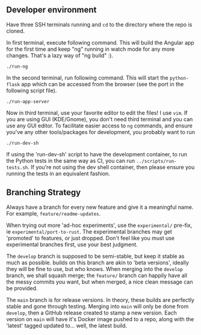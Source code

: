 ## Developer environment

Have three SSH terminals running and `cd` to the directory where the repo is cloned.

In first terminal, execute following command.
This will build the Angular app for the first time and keep "ng" running in watch mode for any more changes.
That's a lazy way of "ng build" :).
```
./run-ng
```

In the second terminal, run following command.
This will start the `python-flask` app which can be accessed from the browser (see the port in the following script file).
```
./run-app-server
```

Now in third terminal, use your favorite editor to edit the files!
I use `vim`.
If you are using GUI (KDE/Gnome), you don't need third terminal and you can use any GUI editor.
To facilitate easier access to `ng` commands, and ensure you've any other tools/packages for development, you probably want to run
```
./run-dev-sh
```

If using the 'run-dev-sh' script to have the development container, to run the Python tests in the same way as CI, you can run `../scripts/run-tests.sh`.
If you're not using the dev shell container, then please ensure you running the tests in an equivalent fashion.

## Branching Strategy

Always have a branch for every new feature and give it a meaningful name.
For example, `feature/readme-updates`.

When trying out more 'ad-hoc experiments', use the `experimental/` pre-fix, ie `experimental/port-to-rust`.
The experimental branches may get 'promoted' to features, or just dropped.
Don't feel like you must use experimental branches first, use your best judgment.

The `develop` branch is supposed to be semi-stable, but keep it stable as much as possible.
builds on this branch are akin to 'beta versions', ideally they will be fine to use, but who knows.
When merging into the `develop` branch, we shall squash merge; 
the `feature/` branch can happily have all the messy commits you want, but when merged, a nice clean message can be provided.

The `main` branch is for release versions.
In theory, these builds are perfectly stable and gone through testing.
Merging into `main` will only be done from `develop`, then a GitHub release created to stamp a new version.
Each version on `main` will have it's Docker image pushed to a repo, along with the 'latest' tagged updated to... well, the latest build.
